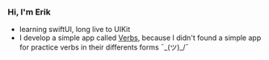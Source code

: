 ### Hi, I'm Erik

- learning swiftUI, long live to UIKit
- I develop a simple app called [Verbs][1], because I didn't found a simple app for practice verbs in their differents forms ¯\_(ツ)_/¯

[1]: https://apps.apple.com/us/app/verbs/id1323891770


